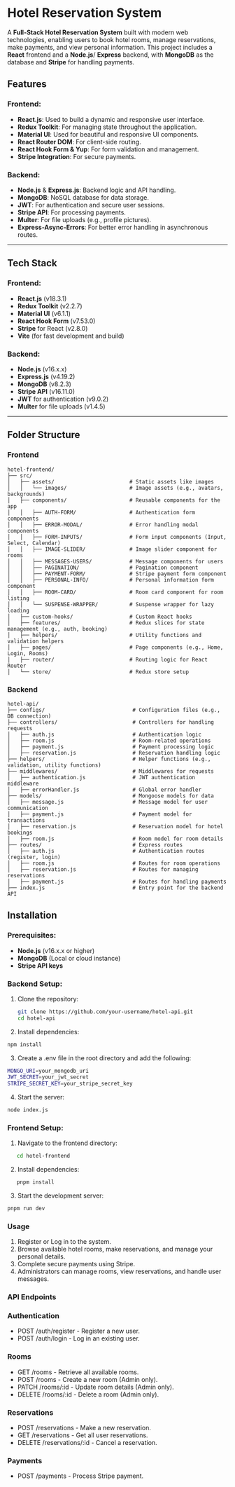 # Hotel Reservation System

A **Full-Stack Hotel Reservation System** built with modern web technologies, enabling users to book hotel rooms, manage reservations, make payments, and view personal information. This project includes a **React** frontend and a **Node.js**/ **Express** backend, with **MongoDB** as the database and **Stripe** for handling payments.

## Features

### Frontend:
- **React.js**: Used to build a dynamic and responsive user interface.
- **Redux Toolkit**: For managing state throughout the application.
- **Material UI**: Used for beautiful and responsive UI components.
- **React Router DOM**: For client-side routing.
- **React Hook Form & Yup**: For form validation and management.
- **Stripe Integration**: For secure payments.

### Backend:
- **Node.js** & **Express.js**: Backend logic and API handling.
- **MongoDB**: NoSQL database for data storage.
- **JWT**: For authentication and secure user sessions.
- **Stripe API**: For processing payments.
- **Multer**: For file uploads (e.g., profile pictures).
- **Express-Async-Errors**: For better error handling in asynchronous routes.

---

## Tech Stack

### Frontend:
- **React.js** (v18.3.1)
- **Redux Toolkit** (v2.2.7)
- **Material UI** (v6.1.1)
- **React Hook Form** (v7.53.0)
- **Stripe** for React (v2.8.0)
- **Vite** (for fast development and build)

### Backend:
- **Node.js** (v16.x.x)
- **Express.js** (v4.19.2)
- **MongoDB** (v8.2.3)
- **Stripe API** (v16.11.0)
- **JWT** for authentication (v9.0.2)
- **Multer** for file uploads (v1.4.5)

---

## Folder Structure

### Frontend

```plaintext
hotel-frontend/
├── src/
│   ├── assets/                        # Static assets like images
│   │   └── images/                    # Image assets (e.g., avatars, backgrounds)
│   ├── components/                    # Reusable components for the app
│   │   ├── AUTH-FORM/                 # Authentication form components
│   │   ├── ERROR-MODAL/               # Error handling modal components
│   │   ├── FORM-INPUTS/               # Form input components (Input, Select, Calendar)
│   │   ├── IMAGE-SLIDER/              # Image slider component for rooms
│   │   ├── MESSAGES-USERS/            # Message components for users
│   │   ├── PAGINATION/                # Pagination component
│   │   ├── PAYMENT-FORM/              # Stripe payment form component
│   │   ├── PERSONAL-INFO/             # Personal information form component
│   │   ├── ROOM-CARD/                 # Room card component for room listing
│   │   └── SUSPENSE-WRAPPER/          # Suspense wrapper for lazy loading
│   ├── custom-hooks/                  # Custom React hooks
│   ├── features/                      # Redux slices for state management (e.g., auth, booking)
│   ├── helpers/                       # Utility functions and validation helpers
│   ├── pages/                         # Page components (e.g., Home, Login, Rooms)
│   ├── router/                        # Routing logic for React Router
│   └── store/                         # Redux store setup
```

### Backend
```plaintext
hotel-api/
├── configs/                            # Configuration files (e.g., DB connection)
├── controllers/                        # Controllers for handling requests
│   ├── auth.js                         # Authentication logic
│   ├── room.js                         # Room-related operations
│   ├── payment.js                      # Payment processing logic
│   ├── reservation.js                  # Reservation handling logic
├── helpers/                            # Helper functions (e.g., validation, utility functions)
├── middlewares/                        # Middlewares for requests
│   ├── authentication.js               # JWT authentication middleware
│   ├── errorHandler.js                 # Global error handler
├── models/                             # Mongoose models for data
│   ├── message.js                      # Message model for user communication
│   ├── payment.js                      # Payment model for transactions
│   ├── reservation.js                  # Reservation model for hotel bookings
│   ├── room.js                         # Room model for room details
├── routes/                             # Express routes
│   ├── auth.js                         # Authentication routes (register, login)
│   ├── room.js                         # Routes for room operations
│   ├── reservation.js                  # Routes for managing reservations
│   ├── payment.js                      # Routes for handling payments
├── index.js                            # Entry point for the backend API
```

## Installation

### Prerequisites:
- **Node.js** (v16.x.x or higher)
- **MongoDB** (Local or cloud instance)
- **Stripe API keys**

### Backend Setup:

1. Clone the repository:
   ```bash
   git clone https://github.com/your-username/hotel-api.git
   cd hotel-api
   ```

2. Install dependencies:
```bash
npm install
```

3. Create a .env file in the root directory and add the following:
```bash
MONGO_URI=your_mongodb_uri
JWT_SECRET=your_jwt_secret
STRIPE_SECRET_KEY=your_stripe_secret_key
```
4. Start the server:
```bash
node index.js
```



### Frontend Setup:
1. Navigate to the frontend directory:
```bash
   cd hotel-frontend
```
2. Install dependencies:
```bash
   pnpm install
```
3. Start the development server:
```bash
pnpm run dev
```

### Usage
1. Register or Log in to the system.
2. Browse available hotel rooms, make reservations, and manage your personal details.
3. Complete secure payments using Stripe.
4. Administrators can manage rooms, view reservations, and handle user messages.

### API Endpoints
### **Authentication**
- POST /auth/register - Register a new user.
- POST /auth/login - Log in an existing user.
### **Rooms**
- GET /rooms - Retrieve all available rooms.
- POST /rooms - Create a new room (Admin only).
- PATCH /rooms/:id - Update room details (Admin only).
- DELETE /rooms/:id - Delete a room (Admin only).
### **Reservations**
- POST /reservations - Make a new reservation.
- GET /reservations - Get all user reservations.
- DELETE /reservations/:id - Cancel a reservation.
### **Payments**
- POST /payments - Process Stripe payment.

